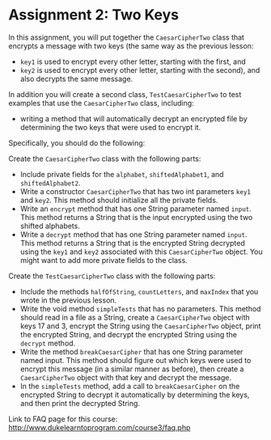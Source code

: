 # Assignment 2: Two Keys

In this assignment, you will put together the `CaesarCipherTwo` class that encrypts a message with two keys (the same way as the previous lesson:

- `key1` is used to encrypt every other letter, starting with the first, and
- `key2` is used to encrypt every other letter, starting with the second), and also decrypts the same message.

In addition you will create a second class, `TestCaesarCipherTwo` to test examples that use the `CaesarCipherTwo` class, including:

- writing a method that will automatically decrypt an encrypted file by determining the two keys that were used to encrypt it.

Specifically, you should do the following:

Create the `CaesarCipherTwo` class with the following parts:

- Include private fields for the `alphabet`, `shiftedAlphabet1`, and `shiftedAlphabet2`.
- Write a constructor `CaesarCipherTwo` that has two int parameters `key1` and `key2`. This method should initialize all the private fields.
- Write an `encrypt` method that has one String parameter named `input`. This method returns a String that is the input encrypted using the two shifted alphabets.
- Write a `decrypt` method that has one String parameter named `input`. This method returns a String that is the encrypted String decrypted using the `key1` and `key2` associated with this `CaesarCipherTwo` object. You might want to add more private fields to the class.

Create the `TestCaesarCipherTwo` class with the following parts:

- Include the methods `halfOfString`, `countLetters`, and `maxIndex` that you wrote in the previous lesson.
- Write the void method `simpleTests` that has no parameters. This method should read in a file as a String, create a `CaesarCipherTwo` object with keys 17 and 3, encrypt the String using the `CaesarCipherTwo` object, print the encrypted String, and decrypt the encrypted String using the `decrypt` method.
- Write the method `breakCaesarCipher` that has one String parameter named input. This method should figure out which keys were used to encrypt this message (in a similar manner as before), then create a `CaesarCipherTwo` object with that key and decrypt the message.
- In the `simpleTests` method, add a call to `breakCaesarCipher` on the encrypted String to decrypt it automatically by determining the keys, and then print the decrypted String.

Link to FAQ page for this course: http://www.dukelearntoprogram.com/course3/faq.php